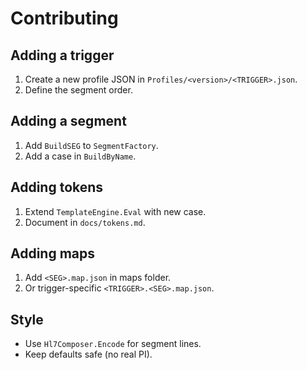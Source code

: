 # Contributing

## Adding a trigger
1. Create a new profile JSON in `Profiles/<version>/<TRIGGER>.json`.
2. Define the segment order.

## Adding a segment
1. Add `BuildSEG` to `SegmentFactory`.
2. Add a case in `BuildByName`.

## Adding tokens
1. Extend `TemplateEngine.Eval` with new case.
2. Document in `docs/tokens.md`.

## Adding maps
1. Add `<SEG>.map.json` in maps folder.
2. Or trigger-specific `<TRIGGER>.<SEG>.map.json`.

## Style
- Use `Hl7Composer.Encode` for segment lines.
- Keep defaults safe (no real PI).
